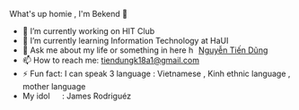 What's up homie , I'm Bekend 👋

- 🔭 I’m currently working on HIT Club
- 🌱 I’m currently learning Information Technology at HaUI
- 💬 Ask me about my life or something in here <img width="14" height="14" src="https://img.icons8.com/fluency/48/hand-right.png" alt="hand-right"/> <a href=" https://www.facebook.com/sbtc.bekend">Nguyễn Tiến Dũng</a>
- 📫 How to reach me: tiendungk18a1@gmail.com
- ⚡ Fun fact: I can speak 3 language : Vietnamese , Kinh ethnic language , mother language
- My idol <img width="14" height="14" src="https://img.icons8.com/material-outlined/24/football2.png"/> : James Rodriguéz

